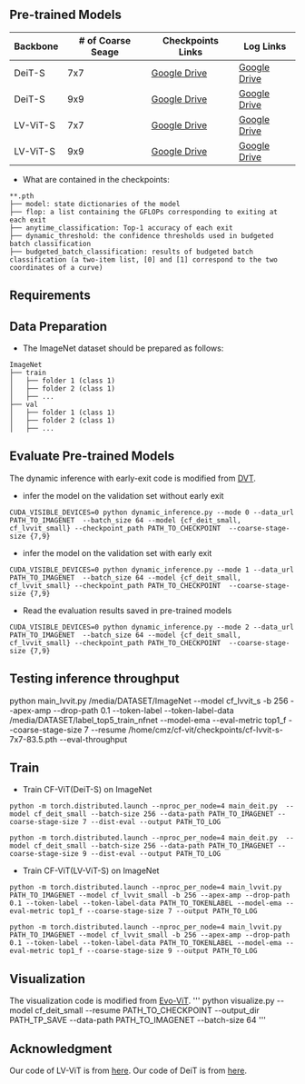 
## Pre-trained Models

|Backbone|# of Coarse Seage|Checkpoints Links|Log Links|
|-----|------|-----|-----|
|DeiT-S| 7x7|[Google Drive](https://drive.google.com/file/d/1b8qU5lTP62Jr_YtEcj2lsJAWkVFZWDWL/view?usp=sharing)|[Google Drive](https://drive.google.com/file/d/1VUndAotIgBVrd9MguFwuw3vZh-rRm0Mj/view?usp=sharing)|
|DeiT-S| 9x9| [Google Drive](https://drive.google.com/file/d/1m082crS9cWQEHOewnVrYTktXEgorLCNM/view?usp=sharing)|[Google Drive](https://drive.google.com/file/d/1ICZ9M3zgLv6_H3lABB8q_0FvGt3oOjXp/view?usp=sharing)|
|LV-ViT-S| 7x7| [Google Drive](https://drive.google.com/file/d/1C2pjsLmG7OuiZwR-zy5HHgQIdnZsy8C3/view?usp=sharing)|[Google Drive](https://drive.google.com/file/d/1F-82NHjxG2OaMtJlPUAnoj2nKpgg7ZiP/view?usp=sharing)|
|LV-ViT-S| 9x9| [Google Drive](https://drive.google.com/file/d/13BBDfWgJrC1_DU96gOVEXphdr1SIm_tH/view?usp=sharing)|[Google Drive](https://drive.google.com/file/d/1ccaf0mk_8zUT2WHdxYPiaG7GSZTGyMKE/view?usp=sharing)|

- What are contained in the checkpoints:

```
**.pth
├── model: state dictionaries of the model
├── flop: a list containing the GFLOPs corresponding to exiting at each exit
├── anytime_classification: Top-1 accuracy of each exit
├── dynamic_threshold: the confidence thresholds used in budgeted batch classification
├── budgeted_batch_classification: results of budgeted batch classification (a two-item list, [0] and [1] correspond to the two coordinates of a curve)

```
## Requirements

## Data Preparation
- The ImageNet dataset should be prepared as follows:
```
ImageNet
├── train
│   ├── folder 1 (class 1)
│   ├── folder 2 (class 1)
│   ├── ...
├── val
│   ├── folder 1 (class 1)
│   ├── folder 2 (class 1)
│   ├── ...

```

## Evaluate Pre-trained Models
The dynamic inference with early-exit code is modified from [DVT](https://github.com/blackfeather-wang/Dynamic-Vision-Transformer/blob/main/README.md).
- infer the model on the validation set without early exit
```
CUDA_VISIBLE_DEVICES=0 python dynamic_inference.py --mode 0 --data_url PATH_TO_IMAGENET  --batch_size 64 --model {cf_deit_small, cf_lvvit_small} --checkpoint_path PATH_TO_CHECKPOINT  --coarse-stage-size {7,9} 
```
- infer the model on the validation set with early exit
```
CUDA_VISIBLE_DEVICES=0 python dynamic_inference.py --mode 1 --data_url PATH_TO_IMAGENET  --batch_size 64 --model {cf_deit_small, cf_lvvit_small} --checkpoint_path PATH_TO_CHECKPOINT  --coarse-stage-size {7,9} 
```
- Read the evaluation results saved in pre-trained models
```
CUDA_VISIBLE_DEVICES=0 python dynamic_inference.py --mode 2 --data_url PATH_TO_IMAGENET  --batch_size 64 --model {cf_deit_small, cf_lvvit_small} --checkpoint_path PATH_TO_CHECKPOINT  --coarse-stage-size {7,9} 
```

## Testing inference throughput
python main_lvvit.py /media/DATASET/ImageNet --model cf_lvvit_s -b 256 --apex-amp --drop-path 0.1 --token-label --token-label-data /media/DATASET/label_top5_train_nfnet --model-ema --eval-metric top1_f --coarse-stage-size 7 --resume /home/cmz/cf-vit/checkpoints/cf-lvvit-s-7x7-83.5.pth --eval-throughput


## Train
- Train CF-ViT(DeiT-S) on ImageNet 
```
python -m torch.distributed.launch --nproc_per_node=4 main_deit.py  --model cf_deit_small --batch-size 256 --data-path PATH_TO_IMAGENET --coarse-stage-size 7 --dist-eval --output PATH_TO_LOG
```
```
python -m torch.distributed.launch --nproc_per_node=4 main_deit.py  --model cf_deit_small --batch-size 256 --data-path PATH_TO_IMAGENET --coarse-stage-size 9 --dist-eval --output PATH_TO_LOG
```
- Train CF-ViT(LV-ViT-S) on ImageNet 
```
python -m torch.distributed.launch --nproc_per_node=4 main_lvvit.py PATH_TO_IMAGENET --model cf_lvvit_small -b 256 --apex-amp --drop-path 0.1 --token-label --token-label-data PATH_TO_TOKENLABEL --model-ema --eval-metric top1_f --coarse-stage-size 7 --output PATH_TO_LOG
```
```
python -m torch.distributed.launch --nproc_per_node=4 main_lvvit.py PATH_TO_IMAGENET --model cf_lvvit_small -b 256 --apex-amp --drop-path 0.1 --token-label --token-label-data PATH_TO_TOKENLABEL --model-ema --eval-metric top1_f --coarse-stage-size 9 --output PATH_TO_LOG
```


## Visualization
The visualization code is modified from [Evo-ViT](https://github.com/YifanXu74/Evo-ViT).
'''
python visualize.py --model cf_deit_small --resume  PATH_TO_CHECKPOINT --output_dir PATH_TP_SAVE --data-path PATH_TO_IMAGENET --batch-size 64 
'''



## Acknowledgment
Our code of LV-ViT is from [here](https://github.com/zihangJiang/TokenLabeling). Our code of DeiT is from [here](https://github.com/facebookresearch/deitzhe). 
